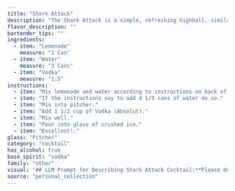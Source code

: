 ```yaml
---
title: "Shark Attack"
description: "The Shark Attack is a simple, refreshing highball, similar to a Vodka Soda with a twist. While its origins are unknown, the combination of vodka and lemonade likely draws inspiration from classic cocktails like the Vodka Sour or the Moscow Mule, which utilize these flavors in a more complex fashion. "
flavor_description: ""
bartender_tips: ""
ingredients:
  - item: "Lemonade"
    measure: "1 Can"
  - item: "Water"
    measure: "3 Cans"
  - item: "Vodka"
    measure: "1.5"
instructions:
  - item: "Mix lemonade and water according to instructions on back of can."
  - item: "If the instructions say to add 4 1/3 cans of water do so."
  - item: "Mix into pitcher."
  - item: "Add 1 1/2 cup of Vodka (Absolut)."
  - item: "Mix well."
  - item: "Pour into glass of crushed ice."
  - item: "Excellent!."
glass: "Pitcher"
category: "cocktail"
has_alcohol: true
base_spirit: "vodka"
family: "other"
visual: "## LLM Prompt for Describing Shark Attack Cocktail:**Please describe the appearance of a Shark Attack cocktail, a refreshing summer drink made with lemonade, water, and vodka. Consider the following:*** **Color:** What is the overall color of the drink? Is it a bright, vibrant hue, or a more subtle shade? * **Clarity:** Is the drink clear or cloudy? Are there any visible ingredients or layers?* **Texture:** Is the drink smooth, bubbly, or icy? * **Garnish:** What type of garnish might be used to enhance the visual appeal? **Bonus points:*** Describe the drink's appearance using evocative language and vivid imagery.* Compare its appearance to other familiar objects or natural elements.**Example:**The Shark Attack cocktail is a vibrant, sunny yellow, like a day at the beach. The lemonade and water create a clear, refreshing base, while the vodka adds a subtle, icy chill.  A lemon wedge perched on the rim of the glass adds a touch of citrusy brightness, like a ray of sunshine cutting through the waves. "
source: "personal_collection"
---
```


